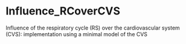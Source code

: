 # Influence_RCoverCVS
Influence of the respiratory cycle (RS) over the cardiovascular system (CVS): implementation using a minimal model of the CVS
